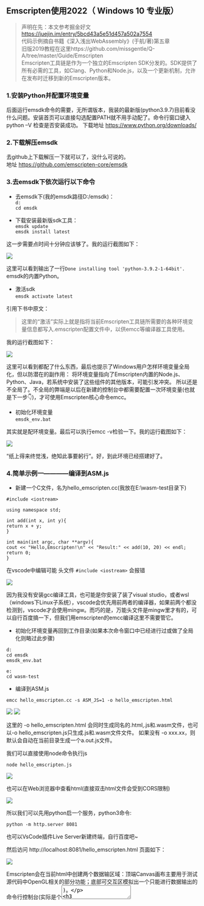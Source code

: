 ## Emscripten使用2022（ Windows 10 专业版）    

> 声明在先：本文参考掘金好文 https://juejin.im/entry/5bcd43a5e51d457a502a7554    
> 代码示例摘自书籍《深入浅出WebAssembly》(于航/著)第五章    
> 旧版2019教程在这里https://github.com/missgentle/Q-A/tree/master/Guide/Emscripten    
> Emscripten工具链是作为一个独立的Emscripten SDK分发的。SDK提供了所有必需的工具，如Clang、Python和Node.js，以及一个更新机制，允许在发布时迁移到新的Emscripten版本。    

### 1.安装Python并配置环境变量    

后面运行emsdk命令的需要，无所谓版本，我装的最新版(python3.9.7)目前看没什么问题。安装首页可以直接勾选配置PATH就不用手动配了。命令行窗口键入python –V 检查是否安装成功。
下载地址 https://www.python.org/downloads/    

### 2.下载解压emsdk    

去github上下载解压一下就可以了，没什么可说的。    
地址 https://github.com/emscripten-core/emsdk     

### 3.去emsdk下依次运行以下命令    

- 去emsdk下(我的emsdk路径D:/emsdk)：    
`d:`    
`cd emsdk`    

- 下载安装最新版sdk工具：    
`emsdk update`    
`emsdk install latest`    

这一步需要点时间十分钟应该够了。我的运行截图如下：    

<img src='img/emsdk-1.png'>    

这里可以看到输出了一行`Done installing tool 'python-3.9.2-1-64bit'.` emsdk的内置Python。    

- 激活sdk    
`emsdk activate latest`    

引用下书中原文：    
> 这里的“激活”实际上就是指将当前Emscripten工具链所需要的各种环境变量信息都写入.emscripten配置文件中，以供emcc等编译器工具使用。    

我的运行截图如下：    

<img src='img/emsdk-2.png'>    

这里可以看到都配了什么东西，最后也提示了Windows用户怎样环境变量全局化，但以防潜在的副作用：
将环境变量指向了Emscripten内置的Node.js、Python、Java，若系统中安装了这些组件的其他版本，可能引发冲突。
所以还是不全局了。不全局的弊端是以后在新建的控制台中都需要配置一次环境变量(也就是下一步👇)，才可使用Emscripten核心命令emcc。    

- 初始化环境变量    
`emsdk_env.bat`    

其实就是配环境变量。最后可以执行emcc -v检验一下。我的运行截图如下：    

<img src='img/emsdk-3.png'>    

“纸上得来终觉浅，绝知此事要躬行”。好，到此环境已经搭建好了。    

### 4.简单示例一————编译到ASM.js    

- 新建一个C文件，名为hello_emscripten.cc(我放在E:\wasm-test目录下)    

```
#include <iostream>

using namespace std;

int add(int x, int y){
return x + y;
}

int main(int argc, char **argv){
cout << "Hello,Emscripten!\n" << "Result:" << add(10, 20) << endl;
return 0;
}
```    

在vscode中编辑可能 头文件 `#include <iostream>` 会报错    

<img src='img/emsdk-4.png'>    

因为我没有安装gcc编译工具，也可能是你安装了装了visual studio，或者wsl（windows下Linux子系统），vscode会优先用前两者的编译器，如果前两个都没检测到，vscode才会使用mingw。而巧的是，万能头文件是mingw里才有的，可以自行百度搞一下，但我们用emscripten的emcc编译这里不需要管它。    




- 初始化环境变量再回到工作目录(如果本次命令窗口中已经进行过或做了全局化则略过此步骤)    

`d:`    
`cd emsdk`    
`emsdk_env.bat`    

`e:`   
`cd wasm-test`    

- 编译到ASM.js    

`emcc hello_emscripten.cc -s ASM_JS=1 -o hello_emscripten.html`    

<img src='img/emsdk-5.png'>    
<img src='img/emsdk-6.png'>    

这里的 -o hello_emscripten.html 会同时生成同名的.html,.js和.wasm文件，也可以-o hello_emscripten.js只生成.js和.wasm文件文件。
如果没有 -o xxx.xx，则默认会自动在当前目录生成一个a.out.js文件。    

我们可以直接使用node命令执行js    

`node hello_emscripten.js`    

<img src='img/emsdk-7.png'>    

也可以在Web浏览器中查看html(直接双击html文件会受到CORS限制)    

<img src='img/emsdk-8.png'>    

所以我们可以先用python启一个服务，python3命令:     

`python -m http.server 8081`    

也可以VsCode插件Live Server新建终端，自行百度吧~    

然后访问 http://localhost:8081/hello_emscripten.html  页面如下：    

<img src='img/emsdk-9.png'>    

Emscripten会在当前html中创建两个数据输区域：顶端Canvas画布主要用于测试源代码中OpenGL相关的部分功能；底部可交互区模拟出一个只能进行数据输出的命令行控制台(实际是个<textarea>)。    

### 4.简单示例二————连接C/C++与WebAssembly     

Emscripten无法将涉及浏览器层API的C/C++源程序(如使用了OpenGL技术)与独立的Wasm模块打包在一起。对此的解决办法是：只将不涉及浏览器层API接口，
仅具有纯计算和方法调用过程的代码打包到Wasm模块中；对于那些需要与浏览器进行交互或JS接口调用的代码，则将其按照普通的JS代码进行打包并交由浏览器执行。

  - Standalone类型    
  
  该类型的Wasm应用只适用于那些仅包含纯计算和方法调用逻辑的C/C++源程序。即源程序中不能有任何涉及需要与浏览器API进行交互、发送远程请求(HTTP/Socket)，
  以及与数据显示、输入等I/O相关的代码。构建该类型的Wasm应用时只会生成独立的Wasm二进制模块，而不会帮助构建任何用于连接该模块与上层JS环境的脚本文件。
  
   首先新建一个C文件，名为emscripten-standalone.cc (为了后面方便区分源文件和编译输出文件我创建一个cc目录把源文件放在E:\ wasm-test\cc目录下，另外创建一个out目录用于后面放输出文件）    

   ```
   //"胶水工具" 解决了大多数原生到Web的跨平台问题
   #include <emscripten.h>
    
   //条件编译 在C++编译器中以C语言的规则来处理代码，防止Name Mangling处理
   #ifdef __cplusplus
   extern "C"{
   #endif
    
   //利用宏防止函数被DCE
   EMSCRIPTEN_KEEPALIVE int add(int x, int y){
   return x + y;
   }
    
   #ifdef __cplusplus
   }
   #endif
   ```    
   
   原以为这里的__cplusplus是一个_，后来看到编译出来的方法名还是经过了Name Mangling，才发现这是两个_。
    
  构建Standalone类型的Wasm应用有两种方式：
  
   1 使用增强型优化器的方式(Optimizer)    
    `emcc cc/emscripten-standalone.cc -Os -s WASM=1 -o out/emscripten-standalone-optimizer.wasm`    
    
   其中-Os参数是优化的关键，该参数告知编译器以“第4等级”的优化策略优化目标代码，进而删除其中没有被用到并且与ERE(Emscripten Runtime Environment, Emscripten运行时环境)相关的所有信息。但这种方式可能并不适用于功能较为复杂或使用了C++11及以上版本语法特性的Wasm应用。WASM=1标识用于设置编译器生成目标文件类型为wasm二进制模块。    
    
  <img src='img/emsdk-null.png'>    
  <img src='img/emsdk-null.png'>    
  
   接下来，给出HTML与JS脚本代码index-optimizer.html(E:\ wasm-test\html目录下)：：    
   ```
   <!DOCTYPE html>
   <html>
   <head>
     <title>Emscripten - Standalone WebAssembly Module - Optimizer</title>
   </head>
   <body>
     <script type="text/javascript">
       // 远程加载wasm模块
       fetch('../out/emscripten-standalone-optimizer.wasm').then(
         response => response.arrayBuffer()
       ).then(bytes =>
         // 没有需要向模块中导入的内容
         WebAssembly.instantiate(bytes, {})
       ).then(result => {
         // 从exports对象中获取模块对外暴露出的add方法
         const exportFuncAdd = result.instance.exports['_add'];
         // 调用add方法
         console.log(exportFuncAdd(10, 20));
       })
     </script>
   </body>
   </html>
   ```    
    
   注意，在Name Mangling特性不生效的情况下，Emscripten会给导出的函数的函数名前加上下划线做前缀，因此从exports对象中获取导出函数时需要使用“_add”.    

   访问 http://127.0.0.1:8081/html/index-optimizer.html    
	
   <img src='img/emsdk-null.png'>    
   
   2 编译成动态库的方式(Dynamic Library)    
    `emcc cc/emscripten-standalone.cc -s WASM=1 -s SIDE_MODULE=1 -o out/emscripten-standalone-dynamic.wasm`    
    编译命令添加SIDE_MODULE=1标识让Emscripten将C/C++源代码文件编译成一个WebAssembly动态链接库。    
  
   这里再添加一个index-dynamic.html：    
   
   ```
<!DOCTYPE html>
<html>
<head>
	<title>Emscripten - Standalone WebAssembly Module - Dynamic</title>
</head>
<body>
	<script type="text/javascript">
		// 远程加载wasm模块
		fetch('../out/emscripten-standalone-dynamic.wasm').then(
			response => response.arrayBuffer()
		).then(bytes =>
			WebAssembly.instantiate(bytes, {
				// 向模块中导入用于初始化的env模块对象
				env: {
					memoryBase: 0,
					tableBase: 0,
					table: new WebAssembly.Table({
						initial: 2,
						element: 'anyfunc'
					}),
					abort: function(msg){
						console.error(msg);
					}
				}
			})
		).then(result => {
			// 从exports对象中获取模块对外暴露出的add方法
			const exportFuncAdd = result.instance.exports['_add'];
			// 调用add方法
			let outcome = exportFuncAdd(10, 20);
			console.log(outcome);
		})
	</script>
</body>
</html>
   ```    
   与Optimizer方式不同的是，这里需要在初始化wasm模块时，向其内部导入包含模块初始化资源的env命名空间对象，在这个对象中我们为模块提供了Table对象结构以及相关的初始化参数。    

  - Dependent类型    
  
  Dependent类型与Standalone类型有所不同的是，该类型应用中一般含有大量与浏览器特定功能相关的方法调用。
  比如C/C++源代码中使用了IO标准库，OpenGL等需要与宿主环境本身进行交互的相关技术。这部分代码需要Emscripten进行单独处理。    
  
  另外，由于wasm模块本身无法直接与浏览器进行交互，因此，Emscripten需要通过某种具有类似“胶水”功能的JS代码，
  来将wasm模块与web浏览器在功能交互和数据资源传输层面连接起来。但这部分工作会由Emscripten来帮助我们完成。
  
  首先，新建一个C文件，名为emscripten-dependent.cc(我还是放在E:\wasm-test\cc目录下)    
  
   ```
    #include <emscripten.h>
    #include <iostream>
    
    using namespace std;
    
    #ifdef __cplusplus
    extern "C"{
    #endif
    
    EMSCRIPTEN_KEEPALIVE void echo(int x){
    cout << "The number you input is: " << x << endl;
    }
    
    #ifdef __cplusplus
    }
    #endif
 ```    
  
这里使用了cout对象来向控制台打印上层JS环境传入的一个整型数据，即使用了C/C++源代码中使用了IO标准库。    

接下来，我们通过一段js代码来调用后续wasm模块暴露出的函数，以及其他相关主流程代码。    
post-script.js文件(E:\wasm-test\js目录下)：    

```
//向Module初始化完毕的钩子队列中加入待执行的内容
__ATPOSTRUN__.push(() => {
	//调用模块中暴露出的echo方法
	Module.ccall('echo', null, ['number'], [10]);
	//也可以这样调用
	Module['asm']['_echo'](10);
})
```    
由于Emscripten会自动生成用于连接模块与浏览器的JS脚本，因此，我们不需要考虑应该如何加载模块，以及如何为模块提供初始化数据。只需要编写模块初始化后需要执行的主流程代码即可。    
这里我们通过Module.ccall全局函数调用了echo方法，Module.ccall就是由自动生成的脚本文件中封装好的“胶水”方法，用于调用模块内部函数。    
代码中还使用了名为__ATPOSTRUN__的数组结构，放入该数组结构中的函数会在模块和ERE初始化完成后依次执行。因此改数组结构也被称为ERE内部的一个生命周期钩子(Hook)队列。    
ERE内部定义了多种类型的钩子队列结构，放入这些队列的函数会在ERE的生命周期的特定阶段被执行。    

```
var __ATPRERUN__ = [] // functions called before the runtime is initialized
var __ATINIT__  = [] // functions called during startup
var __ATMAIN__  = [] // functions called when main() is to be run 
var __ATEXIT__  = [] // functions called during shutdown
var __ATPOSTRUN__  = [] // functions called after the runtime has exited
```    

之后，我们执行命令编译C代码：      
  `emcc cc/emscripten-dependent.cc -s WASM=1 -s EXPORTED_RUNTIME_METHODS=[ccall] --post-js js/post-script-dependent.js -o out/emscripten-dependent.js`     
EXPORTED_RUNTIME_METHODS 标识以数组形式记录所有需要被导出的Emscripten运行时方法，以便Emscripten能够将这些方法的定义直接绑定到全局的Module对象中。    
--post-js参数用于指定需要被追加到“胶水”脚本文件的JS代码，将被拼接到“胶水文件的尾部”；使用--pre-js编译参数可添加需要在Module对象初始化前执行的JS代码，即追加到脚本文件的头部。    

<img src='img/emsdk-null.png'>    

最后，通过html文件整合wasm模块index-dependent.html ：    

```
<!DOCTYPE html>
<html lang="en">
<head>
	<meta charset="utf-8">
	<title>Emscripten - Dependent WebAssembly Module</title>
</head>
<body>
	<script type="text/javascript">
		//初始化Module全局对象，由Emscrpten自动完成内容填充
		var Module = {};

		fetch('../out/emscripten-dependent.wasm').then(
			response => response.arrayBuffer()
			).then((bytes) => {
				//填充模块数据
				Module.wasmBinary = bytes;
				//动态异步载入Emscrpten生成的“胶水”脚本文件
				var script = document.createElement('script');
				script.src = "emscripten-dependent.js";
				document.body.appendChild(script);
			});
	</script>
</body>
</html>
```    

与Standalone类型初始化不同，这里需要在加载脚本文件之前使用远程获取的wasm二进制数据填充Module全局对象的wasmBinary属性，
再通过动态加载的方式将“胶水”脚本文件绑定并加载到当前的html中。    

“胶水”脚本文件中的代码在执行时会自动检测当前全局作用域是否存在名为Module的JS对象，以及该对象的wasmBinary属性是否包含一段有效的wasm模块二进制数据。    
若一切正常，则脚本文件会自动完成ERE初始化，模块加载和实例化等过程，并在相应时期依次执行各钩子队列中的方法。    

<img src='img/emsdk-null.png'>    


想深入了解wasm编译流程的可以啃啃源码：`emsdk\fastcomp\emscripten\tools\shared.py`    
	
	完结撒花~

